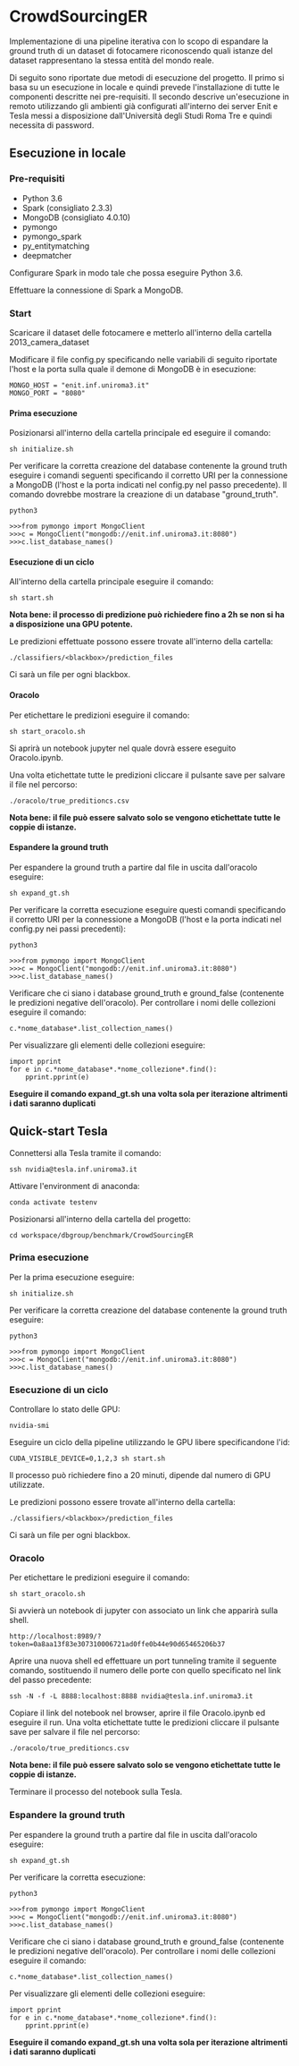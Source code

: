 # CrowdSourcingER

Implementazione di una pipeline iterativa con lo scopo di espandare la ground truth di un dataset di fotocamere
riconoscendo quali istanze del dataset rappresentano la stessa entità del mondo reale.

Di seguito sono riportate due metodi di esecuzione del progetto.
Il primo si basa su un esecuzione in locale e quindi prevede l'installazione di tutte le componenti descritte nei pre-requisiti.
Il secondo descrive un'esecuzione in remoto utilizzando gli ambienti già configurati all'interno dei server Enit e Tesla messi a disposizione dall'Università degli Studi Roma Tre e quindi necessita di password.

## Esecuzione in locale

### Pre-requisiti

- Python 3.6
- Spark (consigliato 2.3.3)
- MongoDB (consigliato 4.0.10)
- pymongo
- pymongo_spark
- py_entitymatching
- deepmatcher

Configurare Spark in modo tale che possa eseguire Python 3.6.

Effettuare la connessione di Spark a MongoDB.

### Start

Scaricare il dataset delle fotocamere e metterlo all'interno della cartella 2013_camera_dataset

Modificare il file config.py specificando nelle variabili di seguito riportate l'host e la porta sulla quale il demone di MongoDB è in esecuzione:
```
MONGO_HOST = "enit.inf.uniroma3.it"
MONGO_PORT = "8080"
```
#### Prima esecuzione
Posizionarsi all'interno della cartella principale ed eseguire il comando:
```
sh initialize.sh
```

Per verificare la corretta creazione del database contenente la ground truth eseguire i comandi seguenti
specificando il corretto URI per la connessione a MongoDB (l'host e la porta indicati nel config.py nel passo precedente). Il comando dovrebbe mostrare la creazione di un database "ground_truth".
```
python3

>>>from pymongo import MongoClient
>>>c = MongoClient("mongodb://enit.inf.uniroma3.it:8080")
>>>c.list_database_names()
```

#### Esecuzione di un ciclo
All'interno della cartella principale eseguire il comando:
```
sh start.sh
```
**Nota bene: il processo di predizione può richiedere fino a 2h se non si ha a disposizione una GPU potente.**

Le predizioni effettuate possono essere trovate all'interno della cartella:
```
./classifiers/<blackbox>/prediction_files
```
Ci sarà un file per ogni blackbox.

#### Oracolo
Per etichettare le predizioni eseguire il comando:
```
sh start_oracolo.sh
```
Si aprirà un notebook jupyter nel quale dovrà essere eseguito Oracolo.ipynb.

Una volta etichettate tutte le predizioni cliccare il pulsante save per salvare il file nel percorso:
```
./oracolo/true_preditioncs.csv
```
**Nota bene: il file può essere salvato solo se vengono etichettate tutte le coppie di istanze.**

#### Espandere la ground truth
Per espandere la ground truth a partire dal file in uscita dall'oracolo eseguire:
```
sh expand_gt.sh
```
Per verificare la corretta esecuzione eseguire questi comandi specificando il corretto URI per la connessione a MongoDB (l'host e la porta indicati nel config.py nei passi precedenti):
```
python3

>>>from pymongo import MongoClient
>>>c = MongoClient("mongodb://enit.inf.uniroma3.it:8080")
>>>c.list_database_names()
```
Verificare che ci siano i database ground_truth e ground_false (contenente le predizioni negative dell'oracolo).
Per controllare i nomi delle collezioni eseguire il comando:
```
c.*nome_database*.list_collection_names()
```
Per visualizzare gli elementi delle collezioni eseguire:
```
import pprint
for e in c.*nome_database*.*nome_collezione*.find():
    pprint.pprint(e)
```

**Eseguire il comando expand_gt.sh una volta sola per iterazione altrimenti i dati saranno duplicati**



## Quick-start Tesla

Connettersi alla Tesla tramite il comando:
```
ssh nvidia@tesla.inf.uniroma3.it
```
Attivare l'environment di anaconda:
```
conda activate testenv
```
Posizionarsi all'interno della cartella del progetto:
```
cd workspace/dbgroup/benchmark/CrowdSourcingER
```

### Prima esecuzione

Per la prima esecuzione eseguire:
```
sh initialize.sh
```
 
Per verificare la corretta creazione del database contenente la ground truth eseguire:
```
python3

>>>from pymongo import MongoClient
>>>c = MongoClient("mongodb://enit.inf.uniroma3.it:8080")
>>>c.list_database_names()
```

### Esecuzione di un ciclo

Controllare lo stato delle GPU:
```
nvidia-smi
```
Eseguire un ciclo della pipeline utilizzando le GPU libere specificandone l'id:
```
CUDA_VISIBLE_DEVICE=0,1,2,3 sh start.sh
```
Il processo può richiedere fino a 20 minuti, dipende dal numero di GPU utilizzate.


Le predizioni possono essere trovate all'interno della cartella:
```
./classifiers/<blackbox>/prediction_files
```
Ci sarà un file per ogni blackbox.

### Oracolo
Per etichettare le predizioni eseguire il comando:
```
sh start_oracolo.sh
```
Si avvierà un notebook di jupyter con associato un link che apparirà sulla shell.
```
http://localhost:8989/?token=0a8aa13f83e307310006721ad0ffe0b44e90d65465206b37
```
Aprire una nuova shell ed effettuare un port tunneling tramite il seguente comando,
sostituendo il numero delle porte con quello specificato nel link del passo precedente:
```
ssh -N -f -L 8888:localhost:8888 nvidia@tesla.inf.uniroma3.it
```
Copiare il link del notebook nel browser, aprire il file Oracolo.ipynb ed eseguire il run.
Una volta etichettate tutte le predizioni cliccare il pulsante save per salvare il file nel percorso:
```
./oracolo/true_preditioncs.csv
```
**Nota bene: il file può essere salvato solo se vengono etichettate tutte le coppie di istanze.**

Terminare il processo del notebook sulla Tesla.


### Espandere la ground truth
Per espandere la ground truth a partire dal file in uscita dall'oracolo eseguire:
```
sh expand_gt.sh
```
Per verificare la corretta esecuzione:
```
python3

>>>from pymongo import MongoClient
>>>c = MongoClient("mongodb://enit.inf.uniroma3.it:8080")
>>>c.list_database_names()
```
Verificare che ci siano i database ground_truth e ground_false (contenente le predizioni negative dell'oracolo).
Per controllare i nomi delle collezioni eseguire il comando:
```
c.*nome_database*.list_collection_names()
```
Per visualizzare gli elementi delle collezioni eseguire:
```
import pprint
for e in c.*nome_database*.*nome_collezione*.find():
    pprint.pprint(e)
```
**Eseguire il comando expand_gt.sh una volta sola per iterazione altrimenti i dati saranno duplicati**


